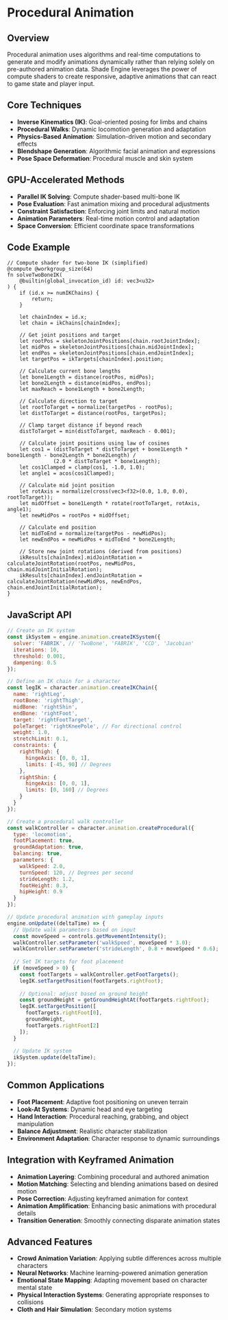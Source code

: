 # Procedural Animation

## Overview
Procedural animation uses algorithms and real-time computations to generate and modify animations dynamically rather than relying solely on pre-authored animation data. Shade Engine leverages the power of compute shaders to create responsive, adaptive animations that can react to game state and player input.

## Core Techniques
- **Inverse Kinematics (IK)**: Goal-oriented posing for limbs and chains
- **Procedural Walks**: Dynamic locomotion generation and adaptation
- **Physics-Based Animation**: Simulation-driven motion and secondary effects
- **Blendshape Generation**: Algorithmic facial animation and expressions
- **Pose Space Deformation**: Procedural muscle and skin system

## GPU-Accelerated Methods
- **Parallel IK Solving**: Compute shader-based multi-bone IK
- **Pose Evaluation**: Fast animation mixing and procedural adjustments
- **Constraint Satisfaction**: Enforcing joint limits and natural motion
- **Animation Parameters**: Real-time motion control and adaptation
- **Space Conversion**: Efficient coordinate space transformations

## Code Example
```wgsl
// Compute shader for two-bone IK (simplified)
@compute @workgroup_size(64)
fn solveTwoBoneIK(
    @builtin(global_invocation_id) id: vec3<u32>
) {
    if (id.x >= numIKChains) {
        return;
    }
    
    let chainIndex = id.x;
    let chain = ikChains[chainIndex];
    
    // Get joint positions and target
    let rootPos = skeletonJointPositions[chain.rootJointIndex];
    let midPos = skeletonJointPositions[chain.midJointIndex];
    let endPos = skeletonJointPositions[chain.endJointIndex];
    let targetPos = ikTargets[chainIndex].position;
    
    // Calculate current bone lengths
    let bone1Length = distance(rootPos, midPos);
    let bone2Length = distance(midPos, endPos);
    let maxReach = bone1Length + bone2Length;
    
    // Calculate direction to target
    let rootToTarget = normalize(targetPos - rootPos);
    let distToTarget = distance(rootPos, targetPos);
    
    // Clamp target distance if beyond reach
    distToTarget = min(distToTarget, maxReach - 0.001);
    
    // Calculate joint positions using law of cosines
    let cos1 = (distToTarget * distToTarget + bone1Length * bone1Length - bone2Length * bone2Length) / 
               (2.0 * distToTarget * bone1Length);
    let cos1Clamped = clamp(cos1, -1.0, 1.0);
    let angle1 = acos(cos1Clamped);
    
    // Calculate mid joint position
    let rotAxis = normalize(cross(vec3<f32>(0.0, 1.0, 0.0), rootToTarget));
    let midOffset = bone1Length * rotate(rootToTarget, rotAxis, angle1);
    let newMidPos = rootPos + midOffset;
    
    // Calculate end position
    let midToEnd = normalize(targetPos - newMidPos);
    let newEndPos = newMidPos + midToEnd * bone2Length;
    
    // Store new joint rotations (derived from positions)
    ikResults[chainIndex].midJointRotation = calculateJointRotation(rootPos, newMidPos, chain.midJointInitialRotation);
    ikResults[chainIndex].endJointRotation = calculateJointRotation(newMidPos, newEndPos, chain.endJointInitialRotation);
}
```

## JavaScript API
```javascript
// Create an IK system
const ikSystem = engine.animation.createIKSystem({
  solver: 'FABRIK', // 'TwoBone', 'FABRIK', 'CCD', 'Jacobian'
  iterations: 10,
  threshold: 0.001,
  dampening: 0.5
});

// Define an IK chain for a character
const legIK = character.animation.createIKChain({
  name: 'rightLeg',
  rootBone: 'rightThigh',
  midBone: 'rightShin',
  endBone: 'rightFoot',
  target: 'rightFootTarget',
  poleTarget: 'rightKneePole', // For directional control
  weight: 1.0,
  stretchLimit: 0.1,
  constraints: {
    rightThigh: { 
      hingeAxis: [0, 0, 1], 
      limits: [-45, 90] // Degrees
    },
    rightShin: { 
      hingeAxis: [0, 0, 1], 
      limits: [0, 160] // Degrees
    }
  }
});

// Create a procedural walk controller
const walkController = character.animation.createProcedural({
  type: 'locomotion',
  footPlacement: true,
  groundAdaptation: true,
  balancing: true,
  parameters: {
    walkSpeed: 2.0,
    turnSpeed: 120, // Degrees per second
    strideLength: 1.2,
    footHeight: 0.3,
    hipHeight: 0.9
  }
});

// Update procedural animation with gameplay inputs
engine.onUpdate((deltaTime) => {
  // Update walk parameters based on input
  const moveSpeed = controls.getMovementIntensity();
  walkController.setParameter('walkSpeed', moveSpeed * 3.0);
  walkController.setParameter('strideLength', 0.8 + moveSpeed * 0.6);
  
  // Set IK targets for foot placement
  if (moveSpeed > 0) {
    const footTargets = walkController.getFootTargets();
    legIK.setTargetPosition(footTargets.rightFoot);
    
    // Optional: adjust based on ground height
    const groundHeight = getGroundHeightAt(footTargets.rightFoot);
    legIK.setTargetPosition([
      footTargets.rightFoot[0],
      groundHeight,
      footTargets.rightFoot[2]
    ]);
  }
  
  // Update IK system
  ikSystem.update(deltaTime);
});
```

## Common Applications
- **Foot Placement**: Adaptive foot positioning on uneven terrain
- **Look-At Systems**: Dynamic head and eye targeting
- **Hand Interaction**: Procedural reaching, grabbing, and object manipulation
- **Balance Adjustment**: Realistic character stabilization
- **Environment Adaptation**: Character response to dynamic surroundings

## Integration with Keyframed Animation
- **Animation Layering**: Combining procedural and authored animation
- **Motion Matching**: Selecting and blending animations based on desired motion
- **Pose Correction**: Adjusting keyframed animation for context
- **Animation Amplification**: Enhancing basic animations with procedural details
- **Transition Generation**: Smoothly connecting disparate animation states

## Advanced Features
- **Crowd Animation Variation**: Applying subtle differences across multiple characters
- **Neural Networks**: Machine learning-powered animation generation
- **Emotional State Mapping**: Adapting movement based on character mental state
- **Physical Interaction Systems**: Generating appropriate responses to collisions
- **Cloth and Hair Simulation**: Secondary motion systems
